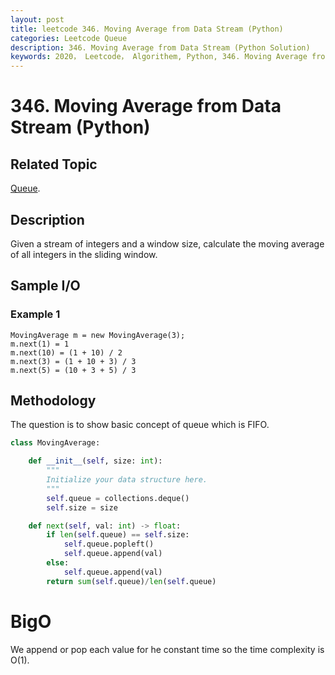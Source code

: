 ```yaml
---
layout: post
title: leetcode 346. Moving Average from Data Stream (Python)
categories: Leetcode Queue
description: 346. Moving Average from Data Stream (Python Solution)
keywords: 2020， Leetcode， Algorithem, Python, 346. Moving Average from Data Stream, zhenyu, 
---
```


# 346. Moving Average from Data Stream (Python)

## Related Topic
<a href="/categories/#Queue" target="_blank"> Queue</a>.

## Description
Given a stream of integers and a window size, calculate the moving average of all integers in the sliding window.

## Sample I/O

### Example 1

```
MovingAverage m = new MovingAverage(3);
m.next(1) = 1
m.next(10) = (1 + 10) / 2
m.next(3) = (1 + 10 + 3) / 3
m.next(5) = (10 + 3 + 5) / 3
```
 

## Methodology
The question is to show basic concept of queue which is FIFO.

``` python
class MovingAverage:

    def __init__(self, size: int):
        """
        Initialize your data structure here.
        """
        self.queue = collections.deque()
        self.size = size

    def next(self, val: int) -> float:
        if len(self.queue) == self.size:
            self.queue.popleft()
            self.queue.append(val)
        else:
            self.queue.append(val)
        return sum(self.queue)/len(self.queue)
```
# BigO
We append or pop each value for he constant time so the time complexity is O(1).